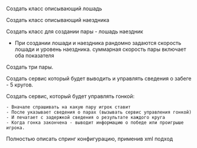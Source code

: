 Создать класс описывающий лошадь

Создать класс описывающий наездника

Создать класс для создании пары - лошадь наездник

- При создании лошади и наездника рандомно задаются скорость лошади и уровень наездника.
    суммарная скорость пары включает оба показателя

Создать три пары.

Создать сервис который будет выводить и управлять сведения о забеге - 5 кругов.

Создать сервис, который будет управлять гонкой:

    - Вначале спрашивать на какую пару игрок ставит
    - После указывает сведения о парах (вызывать сервис управления гонкой)
    - И печатает с задержкой сведения о результате каждого круга
    - Когда гонка закончена - выводит информацию о победе или проигрыше игрока.

Полностью описать спринг конфигурацию, применив xml подход 
